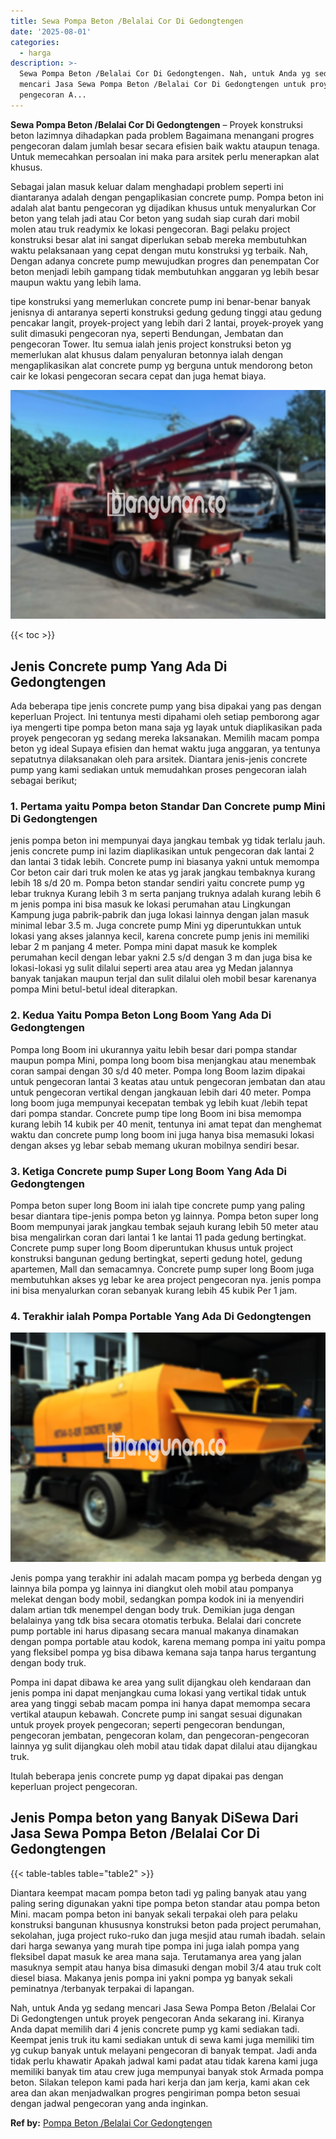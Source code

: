 ```yaml
---
title: Sewa Pompa Beton /Belalai Cor Di Gedongtengen
date: '2025-08-01'
categories:
  - harga
description: >-
  Sewa Pompa Beton /Belalai Cor Di Gedongtengen. Nah, untuk Anda yg sedang
  mencari Jasa Sewa Pompa Beton /Belalai Cor Di Gedongtengen untuk proyek
  pengecoran A...
---
```


**Sewa Pompa Beton /Belalai Cor Di Gedongtengen** – Proyek konstruksi beton lazimnya dihadapkan pada problem Bagaimana menangani progres pengecoran dalam jumlah besar secara efisien baik waktu ataupun tenaga. Untuk memecahkan persoalan ini maka para arsitek perlu menerapkan alat khusus.

Sebagai jalan masuk keluar dalam menghadapi problem seperti ini diantaranya adalah dengan pengaplikasian concrete pump. Pompa beton ini adalah alat bantu pengecoran yg dijadikan khusus untuk menyalurkan Cor beton yang telah jadi atau Cor beton yang sudah siap curah dari mobil molen atau truk readymix ke lokasi pengecoran. Bagi pelaku project konstruksi besar alat ini sangat diperlukan sebab mereka membutuhkan waktu pelaksanaan yang cepat dengan mutu konstruksi yg terbaik. Nah, Dengan adanya concrete pump mewujudkan progres dan penempatan Cor beton menjadi lebih gampang tidak membutuhkan anggaran yg lebih besar maupun waktu yang lebih lama.

tipe konstruksi yang memerlukan concrete pump ini benar-benar banyak jenisnya di antaranya seperti konstruksi gedung gedung tinggi atau gedung pencakar langit, proyek-project yang lebih dari 2 lantai, proyek-proyek yang sulit dimasuki pengecoran nya, seperti Bendungan, Jembatan dan pengecoran Tower. Itu semua ialah jenis project konstruksi beton yg memerlukan alat khusus dalam penyaluran betonnya ialah dengan mengaplikasikan alat concrete pump yg berguna untuk mendorong beton cair ke lokasi pengecoran secara cepat dan juga hemat biaya.

![Sewa Pompa Beton /Belalai Cor Di Gedongtengen](/images/sewa-concrete-pump-03.png)

{{< toc >}}

## Jenis Concrete pump Yang Ada Di Gedongtengen

Ada beberapa tipe jenis concrete pump yang bisa dipakai yang pas dengan keperluan Project. Ini tentunya mesti dipahami oleh setiap pemborong agar iya mengerti tipe pompa beton mana saja yg layak untuk diaplikasikan pada proyek pengecoran yg sedang mereka laksanakan. Memilih macam pompa beton yg ideal Supaya efisien dan hemat waktu juga anggaran, ya tentunya sepatutnya dilaksanakan oleh para arsitek. Diantara jenis-jenis concrete pump yang kami sediakan untuk memudahkan proses pengecoran ialah sebagai berikut;

### 1\. Pertama yaitu Pompa beton Standar Dan Concrete pump Mini Di Gedongtengen

jenis pompa beton ini mempunyai daya jangkau tembak yg tidak terlalu jauh. jenis concrete pump ini lazim diaplikasikan untuk pengecoran dak lantai 2 dan lantai 3 tidak lebih. Concrete pump ini biasanya yakni untuk memompa Cor beton cair dari truk molen ke atas yg jarak jangkau tembaknya kurang lebih 18 s/d 20 m. Pompa beton standar sendiri yaitu concrete pump yg lebar truknya Kurang lebih 3 m serta panjang truknya adalah kurang lebih 6 m jenis pompa ini bisa masuk ke lokasi perumahan atau Lingkungan Kampung juga pabrik-pabrik dan juga lokasi lainnya dengan jalan masuk minimal lebar 3.5 m. Juga concrete pump Mini yg diperuntukkan untuk lokasi yang akses jalannya kecil, karena concrete pump jenis ini memiliki lebar 2 m panjang 4 meter. Pompa mini dapat masuk ke komplek perumahan kecil dengan lebar yakni 2.5 s/d dengan 3 m dan juga bisa ke lokasi-lokasi yg sulit dilalui seperti area atau area yg Medan jalannya banyak tanjakan maupun terjal dan sulit dilalui oleh mobil besar karenanya pompa Mini betul-betul ideal diterapkan.

### 2\. Kedua Yaitu Pompa Beton Long Boom Yang Ada Di Gedongtengen

Pompa long Boom ini ukurannya yaitu lebih besar dari pompa standar maupun pompa Mini, pompa long boom bisa menjangkau atau menembak coran sampai dengan 30 s/d 40 meter. Pompa long Boom lazim dipakai untuk pengecoran lantai 3 keatas atau untuk pengecoran jembatan dan atau untuk pengecoran vertikal dengan jangkauan lebih dari 40 meter. Pompa long boom juga mempunyai kecepatan tembak yg lebih kuat /lebih tepat dari pompa standar. Concrete pump tipe long Boom ini bisa memompa kurang lebih 14 kubik per 40 menit, tentunya ini amat tepat dan menghemat waktu dan concrete pump long boom ini juga hanya bisa memasuki lokasi dengan akses yg lebar sebab memang ukuran mobilnya sendiri besar.

### 3\. Ketiga Concrete pump Super Long Boom Yang Ada Di Gedongtengen

Pompa beton super long Boom ini ialah tipe concrete pump yang paling besar diantara tipe-jenis pompa beton yg lainnya. Pompa beton super long Boom mempunyai jarak jangkau tembak sejauh kurang lebih 50 meter atau bisa mengalirkan coran dari lantai 1 ke lantai 11 pada gedung bertingkat. Concrete pump super long Boom diperuntukan khusus untuk project konstruksi bangunan gedung bertingkat, seperti gedung hotel, gedung apartemen, Mall dan semacamnya. Concrete pump super long Boom juga membutuhkan akses yg lebar ke area project pengecoran nya. jenis pompa ini bisa menyalurkan coran sebanyak kurang lebih 45 kubik Per 1 jam.

### 4\. Terakhir ialah Pompa Portable Yang Ada Di Gedongtengen

![Sewa Pompa Beton /Belalai Cor Di Gedongtengen](/images/sewa-concrete-pump-08.png)

Jenis pompa yang terakhir ini adalah macam pompa yg berbeda dengan yg lainnya bila pompa yg lainnya ini diangkut oleh mobil atau pompanya melekat dengan body mobil, sedangkan pompa kodok ini ia menyendiri dalam artian tdk menempel dengan body truk. Demikian juga dengan belalainya yang tdk bisa secara otomatis terbuka. Belalai dari concrete pump portable ini harus dipasang secara manual makanya dinamakan dengan pompa portable atau kodok, karena memang pompa ini yaitu pompa yang fleksibel pompa yg bisa dibawa kemana saja tanpa harus tergantung dengan body truk.

Pompa ini dapat dibawa ke area yang sulit dijangkau oleh kendaraan dan jenis pompa ini dapat menjangkau cuma lokasi yang vertikal tidak untuk area yang tinggi sebab macam pompa ini hanya dapat memompa secara vertikal ataupun kebawah. Concrete pump ini sangat sesuai digunakan untuk proyek proyek pengecoran; seperti pengecoran bendungan, pengecoran jembatan, pengecoran kolam, dan pengecoran-pengecoran lainnya yg sulit dijangkau oleh mobil atau tidak dapat dilalui atau dijangkau truk.

Itulah beberapa jenis concrete pump yg dapat dipakai pas dengan keperluan project pengecoran.

## Jenis Pompa beton yang Banyak DiSewa Dari Jasa Sewa Pompa Beton /Belalai Cor Di Gedongtengen

{{< table-tables table="table2" >}}

Diantara keempat macam pompa beton tadi yg paling banyak atau yang paling sering digunakan yakni tipe pompa beton standar atau pompa beton Mini. macam pompa beton ini banyak sekali terpakai oleh para pelaku konstruksi bangunan khususnya konstruksi beton pada project perumahan, sekolahan, juga project ruko-ruko dan juga mesjid atau rumah ibadah. selain dari harga sewanya yang murah tipe pompa ini juga ialah pompa yang fleksibel dapat masuk ke area mana saja. Terutamanya area yang jalan masuknya sempit atau hanya bisa dimasuki dengan mobil 3/4 atau truk colt diesel biasa. Makanya jenis pompa ini yakni pompa yg banyak sekali peminatnya /terbanyak terpakai di lapangan.

Nah, untuk Anda yg sedang mencari Jasa Sewa Pompa Beton /Belalai Cor Di Gedongtengen untuk proyek pengecoran Anda sekarang ini. Kiranya Anda dapat memilih dari 4 jenis concrete pump yg kami sediakan tadi. Keempat jenis truk itu kami sediakan untuk di sewa kami juga memiliki tim yg cukup banyak untuk melayani pengecoran di banyak tempat. Jadi anda tidak perlu khawatir Apakah jadwal kami padat atau tidak karena kami juga memiliki banyak tim atau crew juga mempunyai banyak stok Armada pompa beton. Silakan telepon kami pada hari kerja dan jam kerja, kami akan cek area dan akan menjadwalkan progres pengiriman pompa beton sesuai dengan jadwal pengecoran yang anda inginkan.

**Ref by:** [Pompa Beton /Belalai Cor Gedongtengen](https://id.wikipedia.org/wiki/Pompa)
